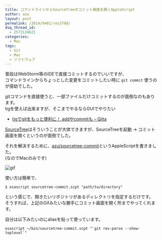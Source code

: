 ```yaml
---
title: コマンドラインからSourceTreeのコミット画面を開くAppleScript
author: azu
layout: post
permalink: /2014/0401/res3788/
dsq_thread_id:
  - 2573134621
categories:
  - Mac
tags:
  - Git
  - Mac
  - ソフトウェア
---
```

普段はWebStorm等のIDEで直接コミットするのでいいですが、  
コマンドラインからちょっとした変更をコミットしたい時に `git commit` 使うのが億劫でした。

gitコマンドを直接使うと、一部ファイルだけコミットするのが面倒なのもあります。  
tigを使えば出来ますが、そこまでやるならGUIでやりたい

*   [tigでgitをもっと便利に！ addやcommitも &#8211; Qiita][1]

[SourceTree][2]はそういうことが大体できますが、SourceTreeを起動 -> コミット画面を開くというのが面倒でした。

それを解決するために、[azu/sourcetree-commit][3]というAppleScriptを書きました。  
(なのでMacのみです)

![gif][4]

使い方は簡単で、

    $ osascript sourcetree-commit.scpt "path/to/directory"
    

という感じで、開きたいリポジトリがあるディレクトリを指定するだけです。  
そうすれば、上記のGifみたいな勝手にコミット画面を開く所までやってくれます。

自分は以下みたいのにaliasを貼って使っています。

    osascript ~/bin/sourcetree-commit.scpt "`git rev-parse --show-toplevel`"

 [1]: http://qiita.com/suino/items/b0dae7e00bd7165f79ea "tigでgitをもっと便利に！ addやcommitも - Qiita"
 [2]: http://www.sourcetreeapp.com/ "SourceTree"
 [3]: https://github.com/azu/sourcetree-commit "azu/sourcetree-commit"
 [4]: https://gyazo.com/06b8a58e8afe0f600e199ed6dc6c6d81.gif